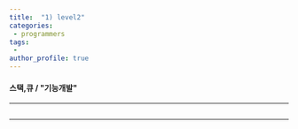```yaml
---
title:  "1) level2"
categories:
 - programmers
tags:
 -   
author_profile: true
---
```

#### 스택,큐 / "기능개발"

* * *
~~~java

~~~
* * *
<span style="color:gray" size="8">
<br>
<br>